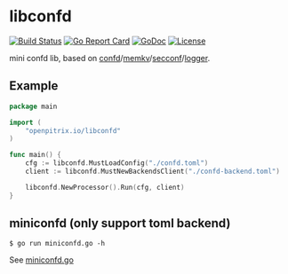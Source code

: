 # libconfd

[![Build Status](https://travis-ci.org/openpitrix/libconfd.svg)](https://travis-ci.org/openpitrix/libconfd)
[![Go Report Card](https://goreportcard.com/badge/openpitrix.io/libconfd)](https://goreportcard.com/report/openpitrix.io/libconfd)
[![GoDoc](https://godoc.org/github.com/openpitrix/libconfd?status.svg)](https://godoc.org/github.com/openpitrix/libconfd)
[![License](http://img.shields.io/badge/license-apache%20v2-blue.svg)](https://github.com/openpitrix/libconfd/blob/master/LICENSE)

mini confd lib, based on [confd](https://github.com/kelseyhightower/confd)/[memkv](https://github.com/kelseyhightower/memkv)/[secconf](https://github.com/xordataexchange/crypt)/[logger](https://github.com/chai2010/logger).


## Example

```go
package main

import (
	"openpitrix.io/libconfd"
)

func main() {
	cfg := libconfd.MustLoadConfig("./confd.toml")
	client := libconfd.MustNewBackendsClient("./confd-backend.toml")

	libconfd.NewProcessor().Run(cfg, client)
}
```

## miniconfd (only support toml backend)

```
$ go run miniconfd.go -h
```

See [miniconfd.go](miniconfd.go)
